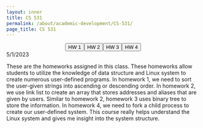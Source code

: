 ```yaml
---
layout: inner
title: CS 531
permalink: /about/academic-development/CS-531/
page_title: CS 531
---
```

<head>
    <link rel="stylesheet" href="{{ "/css/article.css" | prepend: site.baseurl }}">
</head>
<style>
.wrapper {
    display:flex;
    flex-wrap:wrap;
    justify-content:center;
    align-item:center;
}
</style>

<div class="article">
<div class="art-deco">
<div class="wrapper">
<a href= "/file/HW1-G01442266.c" download="homework 1"><button class="btn"><i class="fa fa-download"></i> HW 1 </button></a>
<a href= "/file/HW2-G01442266.c" download="homework 2"><button class="btn"><i class="fa fa-download"></i> HW 2 </button></a>
<a href= "/file/HW3-G01442266.c" download="homework 3"><button class="btn"><i class="fa fa-download"></i> HW 3 </button></a>
<a href= "/file/HW4-G01442266.c" download="homework 4"><button class="btn"><i class="fa fa-download"></i> HW 4 </button></a>
</div>
<div class="date"><span>5/1/2023</span></div>
<p>
    These are the homeworks assigned in this class. These homeworks allow students to utilize the knowledge of data structure and Linux system to create numerous user-defined programs. In homework 1, we need to sort the user-given strings into ascending or descending order. In homework 2, we use link list to create an array that stores addresses and aliases that are given by users. Similar to homework 2, homework 3 uses binary tree to store the information. In homework 4, we need to fork a child process to create our user-defined system. This course really helps understand the Linux system and gives me insight into the system structure.
</p>
</div>
</div>